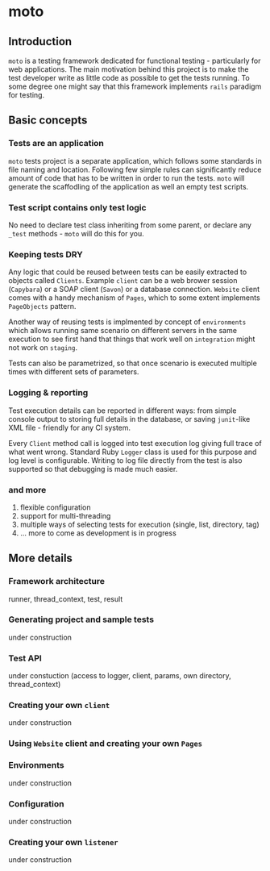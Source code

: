 # moto

## Introduction
`moto` is a testing framework dedicated for functional testing - particularly for web applications. The main motivation behind this project is to make the test developer write as little code as possible to get the tests running. To some degree one might say that this framework implements `rails` paradigm for testing.

## Basic concepts
### Tests are an application
`moto` tests project is a separate application, which follows some standards in file naming and location. Following few simple rules can significantly reduce amount of code that has to be written in order to run the tests. `moto` will generate the scaffodling of the application as well an empty test scripts.

### Test script contains only test logic
No need to declare test class inheriting from some parent, or declare any `_test` methods - `moto` will do this for you. 

### Keeping tests DRY
Any logic that could be reused between tests can be easily extracted to objects called `Clients`. Example `client` can be a web brower session (`Capybara`) or a SOAP client (`Savon`) or a database connection. `Website` client comes with a handy mechanism of `Pages`, which to some extent implements `PageObjects` pattern.

Another way of reusing tests is implmented by concept of `environments` which allows running same scenario on different servers in the same execution to see first hand that things that work well on `integration` might not work on `staging`.

Tests can also be parametrized, so that once scenario is executed multiple times with different sets of parameters.

### Logging & reporting
Test execution details can be reported in different ways: from simple console output to storing full details in the database, or saving `junit`-like XML file - friendly for any CI system.

Every `Client` method call is logged into test execution log giving full trace of what went wrong. Standard Ruby `Logger` class is used for this purpose and log level is configurable. Writing to log file directly from the test is also supported so that debugging is made much easier.

### and more
1. flexible configuration
2. support for multi-threading
3. multiple ways of selecting tests for execution (single, list, directory, tag)
4. ... more to come as development is in progress

## More details
### Framework architecture
runner, thread_context, test, result

### Generating project and sample tests
under construction

### Test API
under constuction (access to logger, client, params, own directory, thread_context)

### Creating your own `client`
under construction 

### Using `Website` client and creating your own `Pages`

### Environments
under construction

### Configuration
under construction

### Creating your own `listener`
under construction

